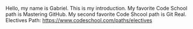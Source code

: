 Hello, my name is Gabriel. This is my introduction.
My favorite Code School path is Mastering GitHub.
My second favorite Code Shcool path is Git Real.
Electives Path: https://www.codeschool.com/paths/electives

